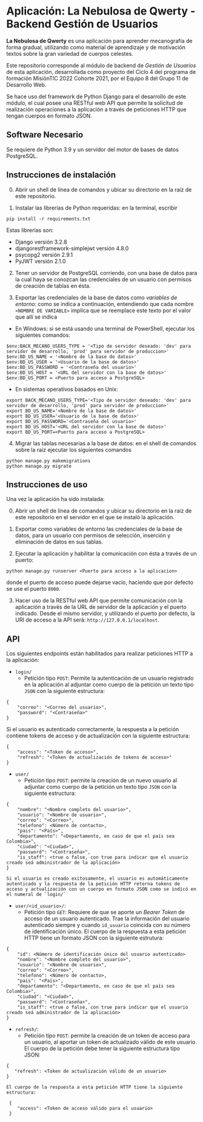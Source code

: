 # Aplicación: La Nebulosa de Qwerty - Backend Gestión de Usuarios

**La Nebulosa de Qwerty** es una aplicación para aprender mecanografía de forma gradual, utilizando como material de aprendizaje y de motivación textos sobre la gran variedad de cuerpos celestes.

Este repositorio corresponde al módulo de backend de _Gestión de Usuarios_ de esta aplicación, desarrollada como proyecto del Ciclo 4 del programa de formación MisiónTIC 2022 Cohorte 2021, por el Equipo 8 del Grupo 11 de Desarrollo Web.

Se hace uso del framework de Python Django para el desarrollo de este módulo, el cual posee una RESTful web API que permite la solicitud de realización operaciones a la aplicación a través de peticiones HTTP que tengan cuerpos en formato JSON.

## Software Necesario

Se requiere de Python 3.9 y un servidor del motor de bases de datos PostgreSQL.

## Instrucciones de instalación

0.  Abrir un shell de línea de comandos y ubicar su directorio en la raíz de este repositorio.

1. Instalar las librerías de Python requeridas: en la terminal, escribir
```
pip install -r requirements.txt
```
Estas librerías son:
- Django versión 3.2.8
- djangorestframework-simplejwt versión 4.8.0
- psycopg2 versión 2.9.1
- PyJWT versión 2.1.0

2. Tener un servidor de PostgreSQL corriendo, con una base de datos para la cual haya se conozcan las credenciales de un usuario con permisos de creación de tablas en ésta.

3. Exportar las credenciales de la base de datos como _variables de entorno_: como se indica a continuación, entendiendo que cada nombre `<NOMBRE DE VARIABLE>` implica que se reemplace este texto por el valor que allí se indica
  - En Windows: si se está usando una terminal de PowerShell, ejecutar los siguientes comandos:
  ```
  $env:BACK_MECANO_USERS_TYPE = '<Tipo de servidor deseado: 'dev' para servidor de desarrollo, 'prod' para servidor de produccion>'
  $env:BD_US_NAME = '<Nombre de la base de datos>'
  $env:BD_US_USER = '<Usuario de la base de datos>'
  $env:BD_US_PASSWORD = '<Contraseña del usuario>'
  $env:BD_US_HOST = '<URL del servidor con la base de datos>'
  $env:BD_US_PORT = <Puerto para acceso a PostgreSQL>
  ```
  - En sistemas operativos basados en Unix:
  ```
  export BACK_MECANO_USERS_TYPE='<Tipo de servidor deseado: 'dev' para servidor de desarrollo, 'prod' para servidor de produccion>'
  export BD_US_NAME='<Nombre de la base de datos>'
  export BD_US_USER='<Usuario de la base de datos>'
  export BD_US_PASSWORD='<Contraseña del usuario>'
  export BD_US_HOST='<URL del servidor con la base de datos>'
  export BD_US_PORT=<Puerto para acceso a PostgreSQL>
  ```


4. Migrar las tablas necesarias a la base de datos: en el shell de comandos sobre la raiz ejecutar los siguientes comandos
```
python manage.py makemigrations
python manage.py migrate
```


## Instrucciones de uso

Una vez la aplicación ha sido instalada:

0. Abrir un shell de línea de comandos y ubicar su directorio en la raiz de este repositorio en el servidor en el que se instaló la aplicación.

1. Exportar como variables de entorno las credenciales de la base de datos, para un usuario con permisos de selección, inserción y eliminación de datos en sus tablas.

2. Ejecutar la aplicación y habilitar la comunicación con ésta a través de un puerto:
```
python manage.py runserver <Puerto para acceso a la aplicacion>
```
donde el puerto de acceso puede dejarse vacío, haciendo que por defecto se use el puerto `8000`.

3. Hacer uso de la RESTful web API que permite comunicación con la aplicación a través de la URL de servidor de la aplicación y el puerto indicado. Desde el mismo servidor, y utilizando el puerto por defecto, la URI de acceso a la API será: `http://127.0.0.1/localhost`.

## API

Los siguientes endpoints están habilitados para realizar peticiones HTTP a la aplicación:

- `login/`
  - Petición tipo `POST`: Permite la autenticación de un usuario registrado en la aplicación al adjuntar como cuerpo de la petición un texto tipo `JSON` con la siguiente estructura:
```
{
    "correo": "<Correo del usuario>",
    "password": "<Contraseña>"
}
```
  Si el usuario es autenticado correctamente, la respuesta a la petición contiene tokens de acceso y de actualización con la siguiente estructura:
```
{
    "access": "<Token de acceso>",
    "refresh": "<Token de actualización de tokens de acceso>"
}
```
- `user/`
  - Petición tipo `POST`: permite la creación de un nuevo usuario al adjuntar como cuerpo de la petición un texto tipo `JSON` con la siguiente estructura:
```
{
    "nombre": "<Nombre completo del usuario>",
    "usuario": "<Nombre de usuario>",
    "correo": "<Correo>",
    "telefono": <Número de contacto>,
    "pais": "<País>",
    "departamento": "<Departamento, en caso de que el país sea Colombia>",
    "ciudad": "<Ciudad>",
    "password": "<Contraseña>",
    "is_staff": <true o false, con true para indicar que el usuario creado seá administrador de la aplicación>
}
```
    Si el usuario es creado exitosamente, el usuario es automáticamente autenticado y la respuesta de la petición HTTP retorna tokens de acceso y actualización con un cuerpo en formato JSON como se indicó en el numeral de `login/`
- `user/<id_usuario>/`:
  - Petición tipo `GET`: Requiere de que se aporte un _Bearer Token_ de acceso de un usuario autenticado. Trae la información del usuario autenticado siempre y cuando `id_usuario` coincida con su número de identificación único. El cuerpo de la respuesta a esta petición HTTP tiene un formato JSON con la siguiente estrutura:
```
{
    "id": <Número de identificación único del usuario autenticado>
    "nombre": "<Nombre completo del usuario>",
    "usuario": "<Nombre de usuario>",
    "correo": "<Correo>",
    "telefono": <Número de contacto>,
    "pais": "<País>",
    "departamento": "<Departamento, en caso de que el país sea Colombia>",
    "ciudad": "<Ciudad>",
    "password": "<Contraseña>",
    "is_staff": <true o false, con true para indicar que el usuario creado seá administrador de la aplicación>
}
```

- `refresh/`:
  - Petición tipo `POST`: permite la creación de un token de acceso para un usuario, al aportar un token de actualizado válido de este usuario. El cuerpo de la petición debe tener la siguiente estructura tipo JSON:
 ```
 {
    "refresh": <Token de actualización válido de un usuario>
 }
 ```
    El cuerpo de la respuesta a esta petición HTTP tiene la siguiente estructura:
```
 {
    "access": <Token de acceso válido para el usuario>
 }
```
